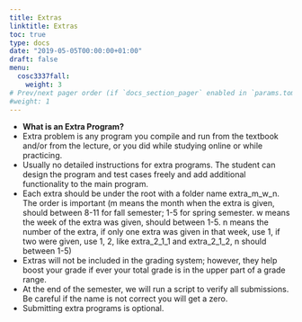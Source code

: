 ```yaml
---
title: Extras
linktitle: Extras
toc: true
type: docs
date: "2019-05-05T00:00:00+01:00"
draft: false
menu:
  cosc3337fall:
    weight: 3
# Prev/next pager order (if `docs_section_pager` enabled in `params.toml`)
#weight: 1
---
```


- **What is an Extra Program?**
- Extra problem is any program you compile and run from the textbook and/or from the lecture, or you did while studying online or while practicing.
- Usually no detailed instructions for extra programs. The student can design the program and test cases freely and add additional functionality to the main program.
- Each extra should be under the root with a folder name extra_m_w_n. The order is important (m means the month when the extra is given, should between 8-11 for fall semester; 1-5 for spring semester. w means the week of the extra was given, should between 1-5. n means the number of the extra, if only one extra was given in that week, use 1, if two were given, use 1, 2, like extra_2_1_1 and extra_2_1_2, n should between 1-5)
- Extras will not be included in the grading system; however, they help boost your grade if ever your total grade is in the upper part of a grade range.
- At the end of the semester, we will run a script to verify all submissions. Be careful if the name is not correct you will get a zero.
- Submitting extra programs is optional.
